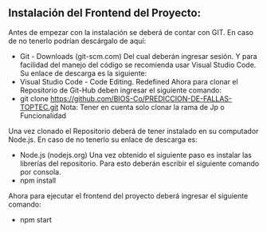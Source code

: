 ## Instalación del Frontend del Proyecto:
Antes de empezar con la instalación se deberá de contar con GIT. En caso de no tenerlo podrían descárgalo de aquí:
* Git - Downloads (git-scm.com)
     Del cual deberán ingresar sesión. Y para facilidad del manejo del código se recomienda usar           Visual Studio Code. Su enlace de descarga es la siguiente:
* Visual Studio Code - Code Editing. Redefined
Ahora para clonar el Repositorio de Git-Hub deben ingresar el siguiente comando:
* git clone https://github.com/BIOS-Co/PREDICCION-DE-FALLAS-TOPTEC.git
Nota:  Tener en cuenta solo clonar la rama de Jp o Funcionalidad

Una vez clonado el Repositorio deberá de tener instalado en su computador Node.js. En caso de no tenerlo su enlace de descarga es:
* Node.js (nodejs.org)
    Una vez obtenido el siguiente paso es instalar las librerías del repositorio.
    Para esto deberán escribir el siguiente comando por consola.
*    npm install

Ahora para ejecutar el frontend del proyecto deberá ingresar el siguiente comando:
*    npm start
